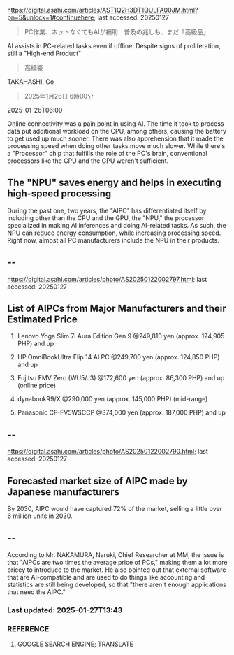 https://digital.asahi.com/articles/AST1Q2H3DT1QULFA00JM.html?pn=5&unlock=1#continuehere; last accessed: 20250127

> PC作業、ネットなくてもAIが補助　普及の兆しも、まだ「高級品」

AI assists in PC-related tasks even if offline. Despite signs of proliferation, still a "High-end Product" 

> 高橋豪

TAKAHASHI, Go

> 2025年1月26日 6時00分

2025-01-26T06:00

Online connectivity was a pain point in using AI. The time it took to process data put additional workload on the CPU, among others, causing the battery to get used up much sooner. There was also apprehension that it made the processing speed when doing other tasks move much slower. While there's a "Processor" chip that fulfills the role of the PC's brain, conventional processors like the CPU and the GPU weren't sufficient.

## The "NPU" saves energy and helps in executing high-speed processing 

During the past one, two years, the "AIPC" has differentiated itself by including other than the CPU and the GPU, the "NPU," the processor specialized in making AI inferences and doing AI-related tasks. As such, the NPU can reduce energy consumption, while increasing processing speed. Right now, almost all PC manufacturers include the NPU in their products.

## --

https://digital.asahi.com/articles/photo/AS20250122002797.html; last accessed: 20250127

## List of AIPCs from Major Manufacturers and their Estimated Price

1) Lenovo Yoga Slim 7i Aura Edition Gen 9 @249,810 yen (approx. 124,905 PHP) and up

2) HP OmniBookUltra Flip 14 AI PC @249,700 yen (approx. 124,850 PHP) and up 

3) Fujitsu FMV Zero (WU5/J3) @172,600 yen (approx. 86,300 PHP) and up (online price)

4) dynabookR9/X @290,000 yen (approx. 145,000 PHP) (mid-range)

5) Panasonic CF-FV5WSCCP @374,000 yen (approx. 187,000 PHP) and up

## --

https://digital.asahi.com/articles/photo/AS20250122002790.html; last accessed: 20250127

## Forecasted market size of AIPC made by Japanese manufacturers

By 2030, AIPC would have captured 72% of the market, selling a little over 6 million units in 2030.

## --

According to Mr. NAKAMURA, Naruki, Chief Researcher at MM, the issue is that "AIPCs are two times the average price of PCs," making them a lot more pricey to introduce to the market. He also pointed out that external software that are AI-compatible and are used to do things like accounting and statistics are still being developed, so that "there aren't enough applications that need the AIPC."

### Last updated: 2025-01-27T13:43

### REFERENCE

1) GOOGLE SEARCH ENGINE; TRANSLATE